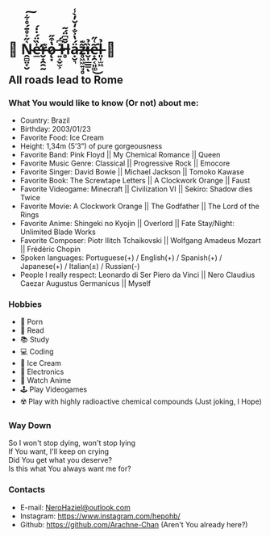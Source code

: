 # 🌹 Ṋ̴̻̤̟̮͛̋͐̊̄́̊͋͠e̶̛̲̍̏̈́̇̇́r̴̮̟̯̯̰͊ǫ̷͙̔͒̋ ̶͍̝̬̫͕̽͆́Ȟ̶̥̄͆̈́͂ạ̵̮͉̈́̔͐̐̒̆̓̀̾z̴̥͖͖͍̘̥̃͊̕ȉ̶̬̩̲̲̳̉ͅe̵̟̯͔͈͚͂͑̋͘͜l̶͈̩̫͖̉ 🌹

## All roads lead to Rome

### What You would like to know (Or not) about me:

  - Country: Brazil
  - Birthday: 2003/01/23
  - Favorite Food: Ice Cream
  - Height: 1,34m (5’3”) of pure gorgeousness
  - Favorite Band: Pink Floyd || My Chemical Romance || Queen
  - Favorite Music Genre: Classical || Progressive Rock || Emocore
  - Favorite Singer: David Bowie || Michael Jackson || Tomoko Kawase
  - Favorite Book: The Screwtape Letters || A Clockwork Orange || Faust
  - Favorite Videogame: Minecraft || Civilization VI || Sekiro: Shadow dies Twice
  - Favorite Movie: A Clockwork Orange || The Godfather || The Lord of the Rings
  - Favorite Anime: Shingeki no Kyojin || Overlord || Fate Stay/Night: Unlimited Blade Works
  - Favorite Composer: Piotr Ilitch Tchaikovski || Wolfgang Amadeus Mozart || Frédéric Chopin
  - Spoken languages: Portuguese(+) / English(+) / Spanish(+) / Japanese(+) / Italian(±) / Russian(-)
  - People I really respect: Leonardo di Ser Piero da Vinci || Nero Claudius Caezar Augustus Germanicus || Myself

### Hobbies
  - 💋 Porn
  - 📖 Read
  - 📚 Study
  - 💻 Coding
  - 🍨 Ice Cream
  - 🤖 Electronics
  - 🎎 Watch Anime
  - 🕹 Play Videogames
  - ☢️ Play with highly radioactive chemical compounds (Just joking, I Hope)

### Way Down
So I won't stop dying, won't stop lying<br />
If You want, I'll keep on crying<br />
Did You get what you deserve?<br />
Is this what You always want me for?

### Contacts

- E-mail: NeroHaziel@outlook.com
- Instagram: https://www.instagram.com/hepohb/
- Github: https://github.com/Arachne-Chan (Aren't You already here?)
<!-- Twitter: https://twitter.com/HepoHB
- Pinterest: https://br.pinterest.com/HEPOHB
- Reddit: https://www.reddit.com/user/HepoB -->
<!-- MyAnimeList: https://myanimelist.net/profile/Darling_Moon -->



<!--
**Tchaikochan/Tchaikochan** is a ✨ _special_ ✨ repository because its `README.md` (this file) appears on your GitHub profile.

Here are some ideas to get you started:

- 🔭 I’m currently working on ...
- 🌱 I’m currently learning ...
- 👯 I’m looking to collaborate on ...
- 🤔 I’m looking for help with ...
- 💬 Ask me about ...
- 📫 How to reach me: ...
- 😄 Pronouns: ...
- ⚡ Fun fact: ...
-->
